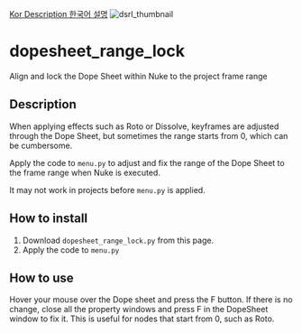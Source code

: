 [Kor Description 한국어 설명](https://github.com/ghkimvfx/dopesheet_range_lock/blob/main/Readme_kr.md)
![dsrl_thumbnail](https://github.com/user-attachments/assets/fcca0172-b24e-40df-8f54-aef88aa94eca)
# dopesheet_range_lock
Align and lock the Dope Sheet within Nuke to the project frame range
<br>
## Description
When applying effects such as Roto or Dissolve, keyframes are adjusted through the Dope Sheet, but sometimes the range starts from 0, which can be cumbersome.

Apply the code to `menu.py` to adjust and fix the range of the Dope Sheet to the frame range when Nuke is executed.

It may not work in projects before `menu.py` is applied.
<br>
## How to install
1. Download `dopesheet_range_lock.py` from this page.
2. Apply the code to `menu.py`
## How to use
Hover your mouse over the Dope sheet and press the F button.
If there is no change, close all the property windows and press F in the DopeSheet window to fix it.
This is useful for nodes that start from 0, such as Roto.
